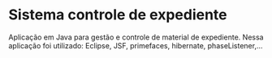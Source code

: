 # Sistema controle de expediente
Aplicação em Java para gestão e controle de material de expediente.
Nessa aplicação foi utilizado: Eclipse, JSF, primefaces, hibernate, phaseListener,...
